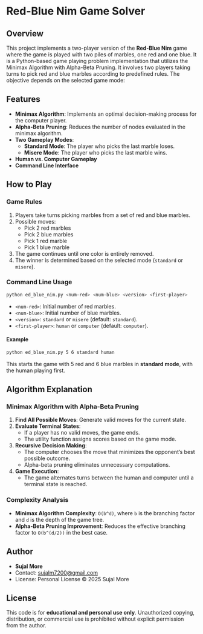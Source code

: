 # Red-Blue Nim Game Solver

## Overview

This project implements a two-player version of the **Red-Blue Nim** game where the game is played with two piles of marbles, one red and one blue. It is a Python-based game playing problem implementation that utilizes the Minimax Algorithm with Alpha-Beta Pruning. It involves two players taking turns to pick red and blue marbles according to predefined rules. The objective depends on the selected game mode:

## Features
- **Minimax Algorithm**: Implements an optimal decision-making process for the computer player.
- **Alpha-Beta Pruning**: Reduces the number of nodes evaluated in the minimax algorithm.
- **Two Gameplay Modes**:
  - **Standard Mode**: The player who picks the last marble loses.
  - **Misere Mode**: The player who picks the last marble wins.
- **Human vs. Computer Gameplay**
- **Command Line Interface**

## How to Play
### Game Rules
1. Players take turns picking marbles from a set of red and blue marbles.
2. Possible moves:
   - Pick 2 red marbles
   - Pick 2 blue marbles
   - Pick 1 red marble
   - Pick 1 blue marble
3. The game continues until one color is entirely removed.
4. The winner is determined based on the selected mode (`standard` or `misere`).

### Command Line Usage
```sh
python ed_blue_nim.py <num-red> <num-blue> <version> <first-player>
```
- `<num-red>`: Initial number of red marbles.
- `<num-blue>`: Initial number of blue marbles.
- `<version>`: `standard` or `misere` (default: `standard`).
- `<first-player>`: `human` or `computer` (default: `computer`).

#### Example
```sh
python ed_blue_nim.py 5 6 standard human
```
This starts the game with 5 red and 6 blue marbles in **standard mode**, with the human playing first.

## Algorithm Explanation
### Minimax Algorithm with Alpha-Beta Pruning
1. **Find All Possible Moves**: Generate valid moves for the current state.
2. **Evaluate Terminal States**:
   - If a player has no valid moves, the game ends.
   - The utility function assigns scores based on the game mode.
3. **Recursive Decision Making**:
   - The computer chooses the move that minimizes the opponent’s best possible outcome.
   - Alpha-beta pruning eliminates unnecessary computations.
4. **Game Execution**:
   - The game alternates turns between the human and computer until a terminal state is reached.

### Complexity Analysis
- **Minimax Algorithm Complexity**: `O(b^d)`, where `b` is the branching factor and `d` is the depth of the game tree.
- **Alpha-Beta Pruning Improvement**: Reduces the effective branching factor to `O(b^(d/2))` in the best case.

## Author
- **Sujal More**
- Contact: [sujalm7200@gmail.com](mailto:sujalm7200@gmail.com)
- License: Personal License © 2025 Sujal More

## License
This code is for **educational and personal use only**. Unauthorized copying, distribution, or commercial use is prohibited without explicit permission from the author.
